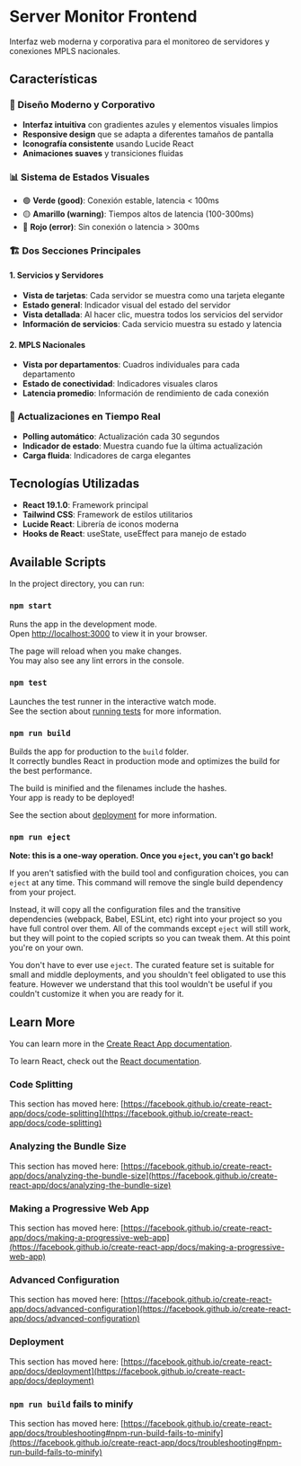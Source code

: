 # Server Monitor Frontend

Interfaz web moderna y corporativa para el monitoreo de servidores y conexiones MPLS nacionales.

## Características

### 🎨 Diseño Moderno y Corporativo
- **Interfaz intuitiva** con gradientes azules y elementos visuales limpios
- **Responsive design** que se adapta a diferentes tamaños de pantalla
- **Iconografía consistente** usando Lucide React
- **Animaciones suaves** y transiciones fluidas

### 📊 Sistema de Estados Visuales
- 🟢 **Verde (good)**: Conexión estable, latencia < 100ms
- 🟡 **Amarillo (warning)**: Tiempos altos de latencia (100-300ms)
- 🔴 **Rojo (error)**: Sin conexión o latencia > 300ms

### 🏗️ Dos Secciones Principales

#### 1. Servicios y Servidores
- **Vista de tarjetas**: Cada servidor se muestra como una tarjeta elegante
- **Estado general**: Indicador visual del estado del servidor
- **Vista detallada**: Al hacer clic, muestra todos los servicios del servidor
- **Información de servicios**: Cada servicio muestra su estado y latencia

#### 2. MPLS Nacionales
- **Vista por departamentos**: Cuadros individuales para cada departamento
- **Estado de conectividad**: Indicadores visuales claros
- **Latencia promedio**: Información de rendimiento de cada conexión

### 🔄 Actualizaciones en Tiempo Real
- **Polling automático**: Actualización cada 30 segundos
- **Indicador de estado**: Muestra cuando fue la última actualización
- **Carga fluida**: Indicadores de carga elegantes

## Tecnologías Utilizadas

- **React 19.1.0**: Framework principal
- **Tailwind CSS**: Framework de estilos utilitarios
- **Lucide React**: Librería de iconos moderna
- **Hooks de React**: useState, useEffect para manejo de estado

## Available Scripts

In the project directory, you can run:

### `npm start`

Runs the app in the development mode.\
Open [http://localhost:3000](http://localhost:3000) to view it in your browser.

The page will reload when you make changes.\
You may also see any lint errors in the console.

### `npm test`

Launches the test runner in the interactive watch mode.\
See the section about [running tests](https://facebook.github.io/create-react-app/docs/running-tests) for more information.

### `npm run build`

Builds the app for production to the `build` folder.\
It correctly bundles React in production mode and optimizes the build for the best performance.

The build is minified and the filenames include the hashes.\
Your app is ready to be deployed!

See the section about [deployment](https://facebook.github.io/create-react-app/docs/deployment) for more information.

### `npm run eject`

**Note: this is a one-way operation. Once you `eject`, you can't go back!**

If you aren't satisfied with the build tool and configuration choices, you can `eject` at any time. This command will remove the single build dependency from your project.

Instead, it will copy all the configuration files and the transitive dependencies (webpack, Babel, ESLint, etc) right into your project so you have full control over them. All of the commands except `eject` will still work, but they will point to the copied scripts so you can tweak them. At this point you're on your own.

You don't have to ever use `eject`. The curated feature set is suitable for small and middle deployments, and you shouldn't feel obligated to use this feature. However we understand that this tool wouldn't be useful if you couldn't customize it when you are ready for it.

## Learn More

You can learn more in the [Create React App documentation](https://facebook.github.io/create-react-app/docs/getting-started).

To learn React, check out the [React documentation](https://reactjs.org/).

### Code Splitting

This section has moved here: [https://facebook.github.io/create-react-app/docs/code-splitting](https://facebook.github.io/create-react-app/docs/code-splitting)

### Analyzing the Bundle Size

This section has moved here: [https://facebook.github.io/create-react-app/docs/analyzing-the-bundle-size](https://facebook.github.io/create-react-app/docs/analyzing-the-bundle-size)

### Making a Progressive Web App

This section has moved here: [https://facebook.github.io/create-react-app/docs/making-a-progressive-web-app](https://facebook.github.io/create-react-app/docs/making-a-progressive-web-app)

### Advanced Configuration

This section has moved here: [https://facebook.github.io/create-react-app/docs/advanced-configuration](https://facebook.github.io/create-react-app/docs/advanced-configuration)

### Deployment

This section has moved here: [https://facebook.github.io/create-react-app/docs/deployment](https://facebook.github.io/create-react-app/docs/deployment)

### `npm run build` fails to minify

This section has moved here: [https://facebook.github.io/create-react-app/docs/troubleshooting#npm-run-build-fails-to-minify](https://facebook.github.io/create-react-app/docs/troubleshooting#npm-run-build-fails-to-minify)
